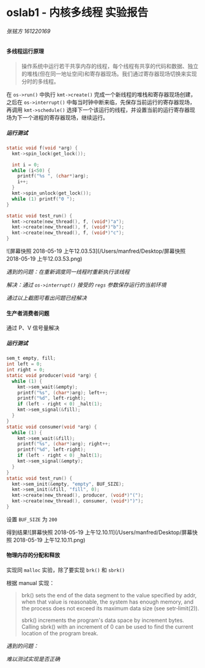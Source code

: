# oslab1 - 内核多线程 实验报告

###### 张铭方 161220169

#### 多线程运行原理

> 操作系统中运行若干共享内存的线程，每个线程有共享的代码和数据、独立的堆栈(但在同一地址空间)和寄存器现场。我们通过寄存器现场切换来实现分时的多线程。

在 `os->run()` 中执行 `kmt->create()` 完成一个新线程的堆栈和寄存器现场创建，之后在 `os->interrupt()` 中每当时钟中断来临，先保存当前运行的寄存器现场，再调用 `kmt->schedule()` 选择下一个该运行的线程，并设置当前的运行寄存器现场为下一个进程的寄存器现场，继续运行。

##### 运行测试

```c
static void f(void *arg) {
  kmt->spin_lock(get_lock());

  int i = 0;
  while (i<50) {
    printf("%s ", (char*)arg);
    i++;
  }
  kmt->spin_unlock(get_lock());
  while (1) printf("0 ");
}

static void test_run() {
  kmt->create(new_thread(), f, (void*)"a");
  kmt->create(new_thread(), f, (void*)"b");
  kmt->create(new_thread(), f, (void*)"c");
}
```

![屏幕快照 2018-05-19 上午12.03.53](/Users/manfred/Desktop/屏幕快照 2018-05-19 上午12.03.53.png)

*遇到的问题：在重新调度同一线程时重新执行该线程*

*解决：通过 `os->interrupt()` 接受的 `regs` 参数保存运行的当前环境*

*通过以上截图可看出问题已经解决*







#### 生产者消费者问题

通过 P、V 信号量解决

##### 运行测试

```c
sem_t empty, fill;
int left = 0;
int right = 0;
static void producer(void *arg) {
  while (1) {
    kmt->sem_wait(&empty);
    printf("%s", (char*)arg); left++;
    printf("%d", left-right);
    if (left - right < 0) _halt(1);
    kmt->sem_signal(&fill);
  }
}
static void consumer(void *arg) {
  while (1) {
    kmt->sem_wait(&fill);
    printf("%s", (char*)arg); right++;
    printf("%d", left-right);
    if (left - right < 0) _halt(1);
    kmt->sem_signal(&empty);
  }
}
static void test_run() {
  kmt->sem_init(&empty, "empty", BUF_SIZE);
  kmt->sem_init(&fill, "fill", 0);
  kmt->create(new_thread(), producer, (void*)"(");
  kmt->create(new_thread(), consumer, (void*)")");
}
```

设置 `BUF_SIZE` 为 `200`

得到结果![屏幕快照 2018-05-19 上午12.10.11](/Users/manfred/Desktop/屏幕快照 2018-05-19 上午12.10.11.png)







#### 物理内存的分配和释放

实现同 `malloc` 实验，除了要实现 `brk()` 和 `sbrk()`

根据 manual 实现：

> brk() sets the end of the data segment  to  the  value  specified  by addr,  when  that  value is reasonable, the system has enough memory, and the process does not exceed its  maximum  data  size  (see  setr‐limit(2)).
>
> sbrk() increments the program's data space by increment bytes.  Calling sbrk() with an increment of 0 can be used  to  find  the  current location of the program break.

*遇到的问题：*

*难以测试实现是否正确*

